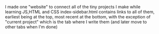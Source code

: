 I made one "website" to connect all of the tiny projects I make while learning JS,HTML and CSS
index-sidebar.html contains links to all of them, earliest being at the top, most recent at the bottom, with the exception of "current project" which is the tab where I write them (and later move to other tabs when I'm done)

